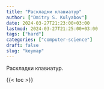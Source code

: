 ```yaml
---
title: "Раскладки клавиатур"
author: ["Dmitry S. Kulyabov"]
date: 2024-03-27T21:23:00+03:00
lastmod: 2024-03-27T21:25:00+03:00
tags: ["hard"]
categories: ["computer-science"]
draft: false
slug: "keymap"
---
```


Раскладки клавиатур.

<!--more-->

{{< toc >}}

